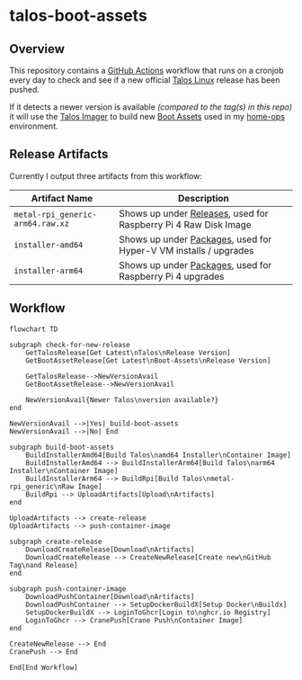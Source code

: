 # talos-boot-assets

## Overview

This repository contains a [GitHub Actions](https://docs.github.com/en/actions) workflow that runs on a cronjob every 
day to check and see if a new official [Talos Linux](https://github.com/siderolabs/talos) release has been pushed.

If it detects a newer version is available _(compared to the tag(s) in this repo)_ it will use the 
[Talos Imager](https://github.com/siderolabs/talos/tree/v1.5.0/pkg/imager) to build new 
[Boot Assets](https://www.talos.dev/v1.5/talos-guides/install/boot-assets/) used in my 
[home-ops](https://github.com/justingarfield/home-ops) environment.

## Release Artifacts

Currently I output three artifacts from this workflow:

| Artifact Name | Description |
|-|-|
| `metal-rpi_generic-arm64.raw.xz` | Shows up under [Releases](https://github.com/justingarfield/talos-boot-assets/releases), used for Raspberry Pi 4 Raw Disk Image |
| `installer-amd64`                | Shows up under [Packages](https://github.com/justingarfield?tab=packages&repo_name=talos-boot-assets), used for Hyper-V VM installs / upgrades |
| `installer-arm64`                | Shows up under [Packages](https://github.com/justingarfield?tab=packages&repo_name=talos-boot-assets), used for Raspberry Pi 4 upgrades |

## Workflow

```mermaid
flowchart TD

subgraph check-for-new-release
    GetTalosRelease[Get Latest\nTalos\nRelease Version]
    GetBootAssetRelease[Get Latest\nBoot-Assets\nRelease Version]

    GetTalosRelease-->NewVersionAvail
    GetBootAssetRelease-->NewVersionAvail

    NewVersionAvail{Newer Talos\nversion available?}
end

NewVersionAvail -->|Yes| build-boot-assets
NewVersionAvail -->|No| End

subgraph build-boot-assets
    BuildInstallerAmd64[Build Talos\namd64 Installer\nContainer Image]
    BuildInstallerAmd64 --> BuildInstallerArm64[Build Talos\narm64 Installer\nContainer Image]
    BuildInstallerArm64 --> BuildRpi[Build Talos\nmetal-rpi_generic\nRaw Image]
    BuildRpi --> UploadArtifacts[Upload\nArtifacts]
end

UploadArtifacts --> create-release
UploadArtifacts --> push-container-image

subgraph create-release
    DownloadCreateRelease[Download\nArtifacts]
    DownloadCreateRelease --> CreateNewRelease[Create new\nGitHub Tag\nand Release]
end

subgraph push-container-image
    DownloadPushContainer[Download\nArtifacts]
    DownloadPushContainer --> SetupDockerBuildX[Setup Docker\nBuildx]
    SetupDockerBuildX --> LoginToGhcr[Login to\nghcr.io Registry]
    LoginToGhcr --> CranePush[Crane Push\nContainer Image]
end

CreateNewRelease --> End
CranePush --> End

End[End Workflow]
```
